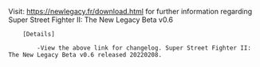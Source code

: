 Visit: https://newlegacy.fr/download.html for further information regarding Super Street Fighter II: The New Legacy Beta v0.6

        [Details]

            -View the above link for changelog. Super Street Fighter II: The New Legacy Beta v0.6 released 20220208.